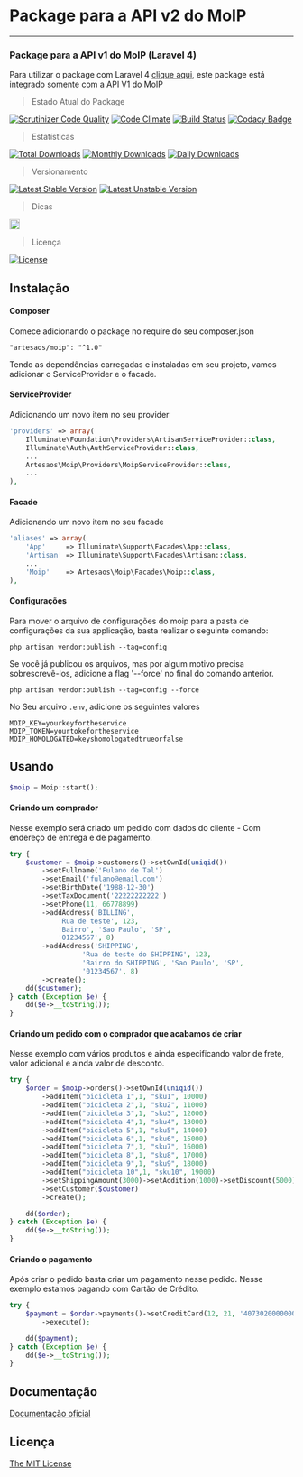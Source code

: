 # Package para a API v2 do MoIP
----------------------
### Package para a API v1 do MoIP (Laravel 4)

Para utilizar o package com Laravel 4 [clique aqui](https://github.com/SOSTheBlack/moip), este package está integrado somente com a API V1 do MoIP

> Estado Atual do Package

[![Scrutinizer Code Quality](https://scrutinizer-ci.com/g/artesaos/moip/badges/quality-score.png?b=master)](https://scrutinizer-ci.com/g/artesaos/moip/?branch=master)
[![Code Climate](https://codeclimate.com/github/artesaos/moip/badges/gpa.svg)](https://codeclimate.com/github/artesaos/moip)
[![Build Status](https://scrutinizer-ci.com/g/artesaos/moip/badges/build.png?b=master)](https://scrutinizer-ci.com/g/artesaos/moip/build-status/master)
[![Codacy Badge](https://www.codacy.com/project/badge/61b5d36f2e544ffea6fa79ae316cc9d6)](https://www.codacy.com/app/jeancesargarcia/moip)

> Estatísticas

[![Total Downloads](https://poser.pugx.org/artesaos/moip/downloads)](https://packagist.org/packages/artesaos/moip)
[![Monthly Downloads](https://poser.pugx.org/artesaos/moip/d/monthly)](https://packagist.org/packages/artesaos/moip)
[![Daily Downloads](https://poser.pugx.org/artesaos/moip/d/daily)](https://packagist.org/packages/artesaos/moip)

> Versionamento

[![Latest Stable Version](https://poser.pugx.org/artesaos/moip/v/stable)](https://packagist.org/packages/artesaos/moip)
[![Latest Unstable Version](https://poser.pugx.org/artesaos/moip/v/unstable)](https://packagist.org/packages/artesaos/moip)


> Dicas

<a href="http://zenhub.io" target="_blank"><img src="https://raw.githubusercontent.com/ZenHubIO/support/master/zenhub-badge.png" height="18px" alt="Powered by ZenHub"/></a>

> Licença

[![License](https://poser.pugx.org/artesaos/moip/license)](https://packagist.org/packages/artesaos/moip)


## Instalação

#### Composer

Comece adicionando o package no require do seu composer.json

```shell
"artesaos/moip": "^1.0"
```

Tendo as dependências carregadas e instaladas em seu projeto, vamos adicionar o ServiceProvider e o facade.

#### ServiceProvider
Adicionando um novo item no seu provider

```php
'providers' => array(
    Illuminate\Foundation\Providers\ArtisanServiceProvider::class,
    Illuminate\Auth\AuthServiceProvider::class,
    ...
    Artesaos\Moip\Providers\MoipServiceProvider::class,
    ...
),
```
#### Facade
Adicionando um novo item no seu facade

```php
'aliases' => array(
	'App'     => Illuminate\Support\Facades\App::class,
	'Artisan' => Illuminate\Support\Facades\Artisan::class,
	...
	'Moip'    => Artesaos\Moip\Facades\Moip::class,
),
```

#### Configurações
Para mover o arquivo de configurações do moip para a pasta de configurações da sua applicação, basta realizar o seguinte comando:

```shell
php artisan vendor:publish --tag=config
```

Se você já publicou os arquivos, mas por algum motivo precisa sobrescrevê-los, adicione a flag '--force' no final do comando anterior.

```shell
php artisan vendor:publish --tag=config --force
```

No Seu arquivo `.env`, adicione os seguintes valores

```
MOIP_KEY=yourkeyfortheservice
MOIP_TOKEN=yourtokefortheservice
MOIP_HOMOLOGATED=keyshomologatedtrueorfalse
```

## Usando

```php
$moip = Moip::start();
```

#### Criando um comprador
Nesse exemplo será criado um pedido com dados do cliente - Com endereço de entrega e de pagamento.
```php
try {
    $customer = $moip->customers()->setOwnId(uniqid())
        ->setFullname('Fulano de Tal')
        ->setEmail('fulano@email.com')
        ->setBirthDate('1988-12-30')
        ->setTaxDocument('22222222222')
        ->setPhone(11, 66778899)
        ->addAddress('BILLING',
            'Rua de teste', 123,
            'Bairro', 'Sao Paulo', 'SP',
            '01234567', 8)
        ->addAddress('SHIPPING',
                  'Rua de teste do SHIPPING', 123,
                  'Bairro do SHIPPING', 'Sao Paulo', 'SP',
                  '01234567', 8)
        ->create();
    dd($customer);
} catch (Exception $e) {
    dd($e->__toString());
}
```
#### Criando um pedido com o comprador que acabamos de criar
Nesse exemplo com vários produtos e ainda especificando valor de frete, valor adicional e ainda valor de desconto.

```php
try {
    $order = $moip->orders()->setOwnId(uniqid())
        ->addItem("bicicleta 1",1, "sku1", 10000)
        ->addItem("bicicleta 2",1, "sku2", 11000)
        ->addItem("bicicleta 3",1, "sku3", 12000)
        ->addItem("bicicleta 4",1, "sku4", 13000)
        ->addItem("bicicleta 5",1, "sku5", 14000)
        ->addItem("bicicleta 6",1, "sku6", 15000)
        ->addItem("bicicleta 7",1, "sku7", 16000)
        ->addItem("bicicleta 8",1, "sku8", 17000)
        ->addItem("bicicleta 9",1, "sku9", 18000)
        ->addItem("bicicleta 10",1, "sku10", 19000)
        ->setShippingAmount(3000)->setAddition(1000)->setDiscount(5000)
        ->setCustomer($customer)
        ->create();

    dd($order);
} catch (Exception $e) {
    dd($e->__toString());
}
```

#### Criando o pagamento
Após criar o pedido basta criar um pagamento nesse pedido.
Nesse exemplo estamos pagando com Cartão de Crédito.

```php
try {
    $payment = $order->payments()->setCreditCard(12, 21, '4073020000000002', '123', $customer)
        ->execute();

    dd($payment);
} catch (Exception $e) {
    dd($e->__toString());
}
```

## Documentação

[Documentação oficial](https://moip.com.br/referencia-api/)

## Licença

[The MIT License](https://github.com/artesaos/moip/blob/master/LICENSE)
